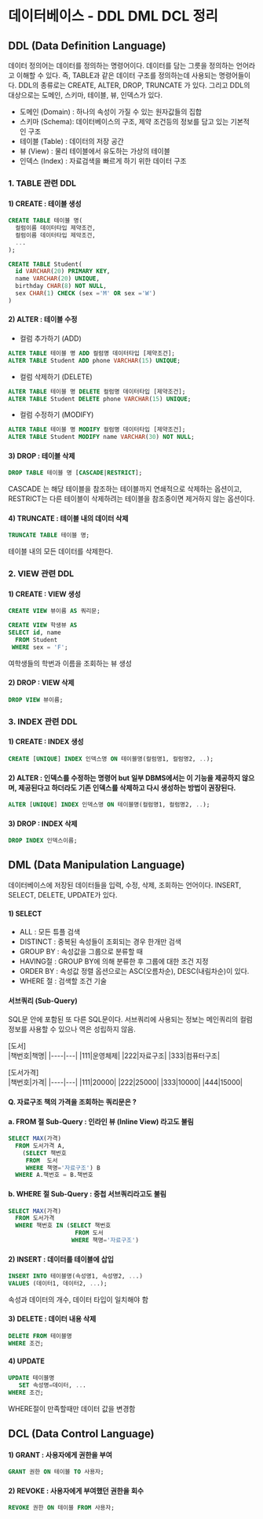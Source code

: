 # 데이터베이스 - DDL DML DCL 정리 

## DDL (Data Definition Language)

데이터 정의어는 데이터를 정의하는 명령어이다. 데이터를 담는 그릇을 정의하는 언어라고 이해할 수 있다. 즉, TABLE과 같은 데이터 구조를 정의하는데 사용되는 명령어들이다. 
DDL의 종류로는 CREATE, ALTER, DROP, TRUNCATE 가 있다. 그리고 DDL의 대상으로는 도메인, 스키마, 테이블, 뷰, 인덱스가 있다. 

* 도메인 (Domain) : 하나의 속성이 가질 수 있는 원자값들의 집합 
* 스키마 (Schema): 데이터베이스의 구조, 제약 조건등의 정보를 담고 있는 기본적인 구조 
* 테이블 (Table) : 데이터의 저장 공간 
* 뷰 (View) : 물리 테이블에서 유도하는 가상의 테이블 
* 인덱스 (Index) : 자료검색을 빠르게 하기 위한 데이터 구조 


### 1. TABLE 관련 DDL 

#### 1) CREATE : 테이블 생성 

```sql
CREATE TABLE 테이블 명(
  컬럼이름 데이터타입 제약조건, 
  컬럼이름 데이터타입 제악조건,
  ...
);

CREATE TABLE Student(
  id VARCHAR(20) PRIMARY KEY,
  name VARCHAR(20) UNIQUE,
  birthday CHAR(8) NOT NULL, 
  sex CHAR(1) CHECK (sex ='M' OR sex ='W')
)
```

#### 2) ALTER : 테이블 수정 

* 컬럼 추가하기 (ADD)
```sql
ALTER TABLE 테이블 명 ADD 컬럼명 데이터타입 [제약조건];
ALTER TABLE Student ADD phone VARCHAR(15) UNIQUE;

```
* 컬럼 삭제하기 (DELETE)
```sql
ALTER TABLE 테이블 명 DELETE 컬럼명 데이터타입 [제약조건];
ALTER TABLE Student DELETE phone VARCHAR(15) UNIQUE;
```

* 컬럼 수정하기 (MODIFY)
```sql
ALTER TABLE 테이블 명 MODIFY 컬럼명 데이터타입 [제약조건];
ALTER TABLE Student MODIFY name VARCHAR(30) NOT NULL;
```

#### 3) DROP : 테이블 삭제 

```sql
DROP TABLE 테이블 명 [CASCADE|RESTRICT];
```

CASCADE 는 해당 테이블을 참조하는 테이블까지 연쇄적으로 삭제하는 옵션이고, RESTRICT는 다른 테이블이 삭제하려는 테이블을 참조중이면 제거하지 않는 옵션이다. 

#### 4) TRUNCATE : 테이블 내의 데이터 삭제 

```sql
TRUNCATE TABLE 테이블 명;
```
테이블 내의 모든 데이터를 삭제한다. 

### 2. VIEW 관련 DDL

#### 1) CREATE : VIEW 생성 
```sql
CREATE VIEW 뷰이름 AS 쿼리문;

CREATE VIEW 학생뷰 AS 
SELECT id, name
  FROM Student
 WHERE sex = 'F';
```
여학생들의 학번과 이름을 조회하는 뷰 생성 

#### 2) DROP : VIEW 삭제 
```sql
DROP VIEW 뷰이름;
```

### 3. INDEX 관련 DDL  
#### 1) CREATE : INDEX 생성
```sql
CREATE [UNIQUE] INDEX 인덱스명 ON 테이블명(컬럼명1, 컬럼명2, ..);
```

#### 2) ALTER : 인덱스를 수정하는 명령어 but 일부 DBMS에서는 이 기능을 제공하지 않으며, 제공된다고 하더라도 기존 인덱스를 삭제하고 다시 생성하는 방법이 권장된다. 
```sql
ALTER [UNIQUE] INDEX 인덱스명 ON 테이블명(컬럼명1, 컬럼명2, ..);
```

#### 3) DROP : INDEX 삭제 
```sql
DROP INDEX 인덱스이름;
```

## DML (Data Manipulation Language) 
데이터베이스에 저장된 데이터들을 입력, 수정, 삭제, 조회하는 언어이다. INSERT, SELECT, DELETE, UPDATE가 있다. 

#### 1) SELECT
* ALL : 모든 튜플 검색 
* DISTINCT : 중복된 속성들이 조회되는 경우 한개만 검색
* GROUP BY : 속성값을 그룹으로 분류할 때 
* HAVING절 : GROUP BY에 의해 분류한 후 그룹에 대한 조건 지정 
* ORDER BY : 속성값 정렬 옵션으로는 ASC(오름차순), DESC(내림차순)이 있다. 
* WHERE 절 : 검색할 조건 기술 

#### 서브쿼리 (Sub-Query)
SQL문 안에 포함된 또 다른 SQL문이다. 서브쿼리에 사용되는 정보는 메인쿼리의 컬럼 정보를 사용할 수 있으나 역은 성립하지 않음. 
 
[도서]  
|책번호|책명|
|----|---|
|111|운영체제|
|222|자료구조|
|333|컴퓨터구조|

[도서가격]  
|책번호|가격|
|----|---|
|111|20000|
|222|25000|
|333|10000|
|444|15000|


#### Q. 자료구조 책의 가격을 조회하는 쿼리문은 ? 

#### a. FROM 절 Sub-Query : 인라인 뷰 (Inline View) 라고도 불림  

```sql
SELECT MAX(가격)
  FROM 도서가격 A, 
    (SELECT 책번호 
     FROM  도서
     WHERE 책명='자료구조') B
  WHERE A.책번호 = B.책번호 
```

#### b. WHERE 절 Sub-Query : 중첩 서브쿼리라고도 불림 
```sql
SELECT MAX(가격)
  FROM 도서가격
  WHERE 책번호 IN (SELECT 책번호
                   FROM 도서
                  WHERE 책명='자료구조')
```

#### 2) INSERT : 데이터를 테이블에 삽입
```sql
INSERT INTO 테이블명(속성명1, 속성명2, ...)
VALUES (데이터1, 데이터2, ...); 
```
속성과 데이터의 개수, 데이터 타입이 일치해야 함

#### 3) DELETE : 데이터 내용 삭제 
```sql
DELETE FROM 테이블명
WHERE 조건;
```
#### 4) UPDATE
```sql
UPDATE 테이블명
   SET 속성명=데이터, ...
WHERE 조건;
```
WHERE절이 만족할때만 데이터 값을 변경함 

## DCL (Data Control Language)
#### 1) GRANT : 사용자에게 권한을 부여 

```sql
GRANT 권한 ON 테이블 TO 사용자;
```

#### 2) REVOKE : 사용자에게 부여했던 권한을 회수 

```sql
REVOKE 권한 ON 테이블 FROM 사용자;
```
